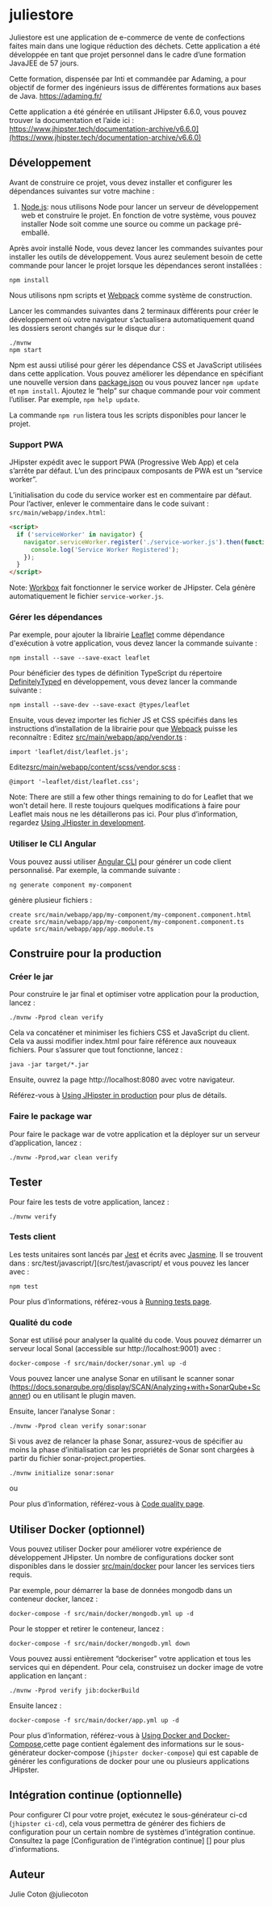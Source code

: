 # juliestore

Juliestore est une application de e-commerce de vente de confections faites main dans une logique réduction des déchets. Cette application a été développée  en tant que projet personnel dans le cadre d’une formation JavaJEE de 57 jours. 

Cette formation, dispensée par Inti et commandée par Adaming, a pour objectif de former des ingénieurs issus de différentes formations aux bases de Java. https://adaming.fr/

Cette application a été générée en utilisant JHipster 6.6.0, vous pouvez trouver la documentation et l’aide ici : https://www.jhipster.tech/documentation-archive/v6.6.0](https://www.jhipster.tech/documentation-archive/v6.6.0)


## Développement

Avant de construire ce projet, vous devez installer et configurer les dépendances suivantes sur votre machine : 


1. [Node.js][]: nous utilisons Node pour lancer un serveur de développement web et construire le projet. En fonction de votre système, vous pouvez installer Node soit comme une source ou comme un package pré-emballé.

Après avoir installé Node, vous devez lancer les commandes suivantes pour installer les outils de développement.
Vous aurez seulement besoin de cette commande pour lancer le projet lorsque les dépendances seront installées :


    npm install

Nous utilisons npm  scripts et [Webpack][] comme système de construction.

Lancer les commandes suivantes dans 2 terminaux différents pour créer le développement où votre navigateur s’actualisera automatiquement quand les dossiers seront changés sur le disque dur :


    ./mvnw
    npm start

Npm est aussi utilisé pour gérer les dépendance CSS et JavaScript utilisées dans cette application. Vous pouvez améliorer les dépendance en spécifiant une nouvelle version dans [package.json](package.json) ou vous pouvez lancer `npm update` et `npm install`.
Ajoutez le “help” sur chaque commande pour voir comment l’utiliser. Par exemple, `npm help update`.

La commande `npm run` listera tous les scripts disponibles pour lancer le projet.


### Support PWA 

JHipster expédit avec le support PWA (Progressive Web App) et cela s’arrête par défaut. L’un des principaux composants de PWA est un  “service worker”.

L’initialisation du code du service worker est en commentaire par défaut. Pour l’activer, enlever le commentaire dans le code suivant :
`src/main/webapp/index.html`:

```html
<script>
  if ('serviceWorker' in navigator) {
    navigator.serviceWorker.register('./service-worker.js').then(function() {
      console.log('Service Worker Registered');
    });
  }
</script>
```

Note: [Workbox](https://developers.google.com/web/tools/workbox/) fait fonctionner le service worker de JHipster. Cela génère automatiquement le fichier `service-worker.js`.

### Gérer les dépendances

Par exemple, pour ajouter la librairie  [Leaflet][] comme dépendance d'exécution à votre application, vous devez lancer la commande suivante :

    npm install --save --save-exact leaflet

Pour bénéficier des types de définition TypeScript du répertoire [DefinitelyTyped][] en développement, vous devez lancer la commande suivante :

    npm install --save-dev --save-exact @types/leaflet

Ensuite, vous devez importer les fichier JS et CSS spécifiés dans les instructions d’installation de la librairie pour que  [Webpack][] puisse les reconnaître :
Editez [src/main/webapp/app/vendor.ts](src/main/webapp/app/vendor.ts) :

```
import 'leaflet/dist/leaflet.js';
```

Editez[src/main/webapp/content/scss/vendor.scss](src/main/webapp/content/scss/vendor.scss) :

```
@import '~leaflet/dist/leaflet.css';
```

Note: There are still a few other things remaining to do for Leaflet that we won't detail here. Il reste toujours quelques modifications à faire pour Leaflet mais nous ne les détaillerons pas ici. Pour plus d’information, regardez [Using JHipster in development][].


### Utiliser le CLI Angular

Vous pouvez aussi utiliser  [Angular CLI][] pour générer un code client personnalisé.
Par exemple, la commande suivante :

    ng generate component my-component

génère plusieur fichiers :

    create src/main/webapp/app/my-component/my-component.component.html
    create src/main/webapp/app/my-component/my-component.component.ts
    update src/main/webapp/app/app.module.ts

## Construire pour la production

###  Créer le jar

Pour construire le jar final et optimiser votre application pour la production, lancez :

    ./mvnw -Pprod clean verify

Cela va concaténer et minimiser les fichiers CSS et JavaScript du client. Cela va aussi modifier index.html pour faire référence aux nouveaux fichiers.
Pour s’assurer que tout fonctionne, lancez :

    java -jar target/*.jar

Ensuite, ouvrez la page http://localhost:8080 avec votre navigateur.

Référez-vous à [Using JHipster in production][] pour plus de détails.


### Faire le package war

Pour faire le package war de votre application et la déployer sur un serveur d’application, lancez :

    ./mvnw -Pprod,war clean verify

## Tester

Pour faire les tests de votre application, lancez :

    ./mvnw verify

### Tests client

Les tests unitaires sont lancés par [Jest][] et écrits avec [Jasmine][]. Il se trouvent dans : src/test/javascript/](src/test/javascript/ et vous pouvez les lancer avec :

    npm test

Pour plus d’informations, référez-vous à [Running tests page][].

###  Qualité du code

Sonar est utilisé pour analyser la qualité du code. Vous pouvez démarrer un serveur local Sonal (accessible sur http://localhost:9001) avec :

```
docker-compose -f src/main/docker/sonar.yml up -d
```

Vous pouvez lancer une analyse Sonar en utilisant le scanner sonar (https://docs.sonarqube.org/display/SCAN/Analyzing+with+SonarQube+Scanner) ou en utilisant le plugin maven.

Ensuite, lancer l’analyse Sonar :


```
./mvnw -Pprod clean verify sonar:sonar
```

Si vous avez de relancer la phase Sonar, assurez-vous de spécifier au moins la phase d’initialisation car les propriétés de Sonar sont chargées à partir du fichier sonar-project.properties.

```
./mvnw initialize sonar:sonar
```

ou

Pour plus d’information, référez-vous à  [Code quality page][].


## Utiliser Docker (optionnel)

Vous pouvez utiliser Docker pour améliorer votre expérience de développement JHipster. Un nombre de configurations docker sont disponibles dans le dossier [src/main/docker](src/main/docker) pour lancer les services tiers requis.

Par exemple, pour démarrer la base de données mongodb dans un conteneur docker, lancez :

    docker-compose -f src/main/docker/mongodb.yml up -d

Pour le stopper et retirer le conteneur, lancez :

    docker-compose -f src/main/docker/mongodb.yml down

Vous pouvez aussi entièrement “dockeriser” votre application et tous les services qui en dépendent. Pour cela, construisez un docker image de votre application en lançant :

    ./mvnw -Pprod verify jib:dockerBuild

Ensuite lancez :

    docker-compose -f src/main/docker/app.yml up -d

Pour plus d’information, référez-vous à [Using Docker and Docker-Compose][],cette page contient également des informations sur le sous-générateur docker-compose  (`jhipster docker-compose`) qui est capable de générer les configurations de docker pour une ou plusieurs applications JHipster. 

## Intégration continue (optionnelle)

Pour configurer CI pour votre projet, exécutez le sous-générateur ci-cd (`jhipster ci-cd`), cela vous permettra de générer des fichiers de configuration pour un certain nombre de systèmes d'intégration continue. Consultez la page [Configuration de l'intégration continue] [] pour plus d'informations.

## Auteur
Julie Coton @juliecoton

[jhipster homepage and latest documentation]: https://www.jhipster.tech
[jhipster 6.6.0 archive]: https://www.jhipster.tech/documentation-archive/v6.6.0
[using jhipster in development]: https://www.jhipster.tech/documentation-archive/v6.6.0/development/
[using docker and docker-compose]: https://www.jhipster.tech/documentation-archive/v6.6.0/docker-compose
[using jhipster in production]: https://www.jhipster.tech/documentation-archive/v6.6.0/production/
[running tests page]: https://www.jhipster.tech/documentation-archive/v6.6.0/running-tests/
[code quality page]: https://www.jhipster.tech/documentation-archive/v6.6.0/code-quality/
[setting up continuous integration]: https://www.jhipster.tech/documentation-archive/v6.6.0/setting-up-ci/
[node.js]: https://nodejs.org/
[yarn]: https://yarnpkg.org/
[webpack]: https://webpack.github.io/
[angular cli]: https://cli.angular.io/
[browsersync]: https://www.browsersync.io/
[jest]: https://facebook.github.io/jest/
[jasmine]: https://jasmine.github.io/2.0/introduction.html
[protractor]: https://angular.github.io/protractor/
[leaflet]: https://leafletjs.com/
[definitelytyped]: https://definitelytyped.org/
